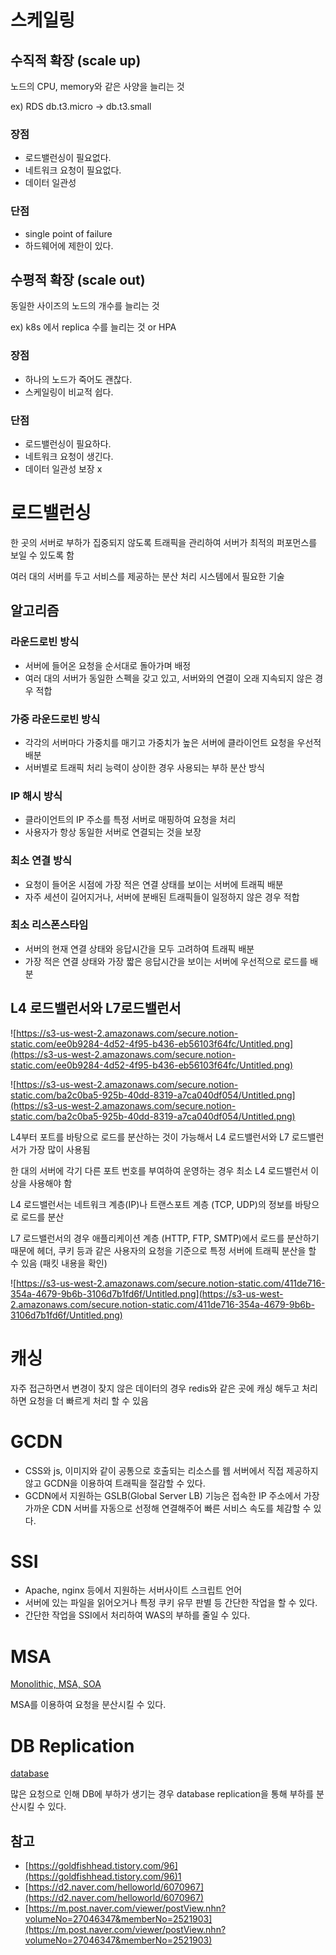 # 스케일링

## 수직적 확장 (scale up)

노드의 CPU, memory와 같은 사양을 늘리는 것

ex) RDS db.t3.micro → db.t3.small

### 장점

- 로드밸런싱이 필요없다.
- 네트워크 요청이 필요없다.
- 데이터 일관성

### 단점

- single point of failure
- 하드웨어에 제한이 있다.

## 수평적 확장 (scale out)

동일한 사이즈의 노드의 개수를 늘리는 것

ex) k8s 에서 replica 수를 늘리는 것 or HPA

### 장점

- 하나의 노드가 죽어도 괜찮다.
- 스케일링이 비교적 쉽다.

### 단점

- 로드밸런싱이 필요하다.
- 네트워크 요청이 생긴다.
- 데이터 일관성 보장 x

# 로드밸런싱

한 곳의 서버로 부하가 집중되지 않도록 트래픽을 관리하여 서버가 최적의 퍼포먼스를 보일 수 있도록 함

여러 대의 서버를 두고 서비스를 제공하는 분산 처리 시스템에서 필요한 기술

## 알고리즘

### 라운드로빈 방식

- 서버에 들어온 요청을 순서대로 돌아가며 배정
- 여러 대의 서버가 동일한 스펙을 갖고 있고, 서버와의 연결이 오래 지속되지 않은 경우 적합

### 가중 라운드로빈 방식

- 각각의 서버마다 가중치를 매기고 가중치가 높은 서버에 클라이언트 요청을 우선적 배분
- 서버별로 트래픽 처리 능력이 상이한 경우 사용되는 부하 분산 방식

### IP 해시 방식

- 클라이언트의 IP 주소를 특정 서버로 매핑하여 요청을 처리
- 사용자가 항상 동일한 서버로 연결되는 것을 보장

### 최소 연결 방식

- 요청이 들어온 시점에 가장 적은 연결 상태를 보이는 서버에 트래픽 배분
- 자주 세션이 길어지거나, 서버에 분배된 트래픽들이 일정하지 않은 경우 적합

### 최소 리스폰스타임

- 서버의 현재 연결 상태와 응답시간을 모두 고려하여 트래픽 배분
- 가장 적은 연결 상태와 가장 짧은 응답시간을 보이는 서버에 우선적으로 로드를 배분

## L4 로드밸런서와 L7로드밸런서

![https://s3-us-west-2.amazonaws.com/secure.notion-static.com/ee0b9284-4d52-4f95-b436-eb56103f64fc/Untitled.png](https://s3-us-west-2.amazonaws.com/secure.notion-static.com/ee0b9284-4d52-4f95-b436-eb56103f64fc/Untitled.png)

![https://s3-us-west-2.amazonaws.com/secure.notion-static.com/ba2c0ba5-925b-40dd-8319-a7ca040df054/Untitled.png](https://s3-us-west-2.amazonaws.com/secure.notion-static.com/ba2c0ba5-925b-40dd-8319-a7ca040df054/Untitled.png)

L4부터 포트를 바탕으로 로드를 분산하는 것이 가능해서 L4 로드밸런서와 L7 로드밸런서가 가장 많이 사용됨

한 대의 서버에 각기 다른 포트 번호를 부여하여 운영하는 경우 최소 L4 로드밸런서 이상을 사용해야 함

L4 로드밸런서는 네트워크 계층(IP)나 트랜스포트 계층 (TCP, UDP)의 정보를 바탕으로 로드를 분산

L7 로드밸런서의 경우 애플리케이션 계층 (HTTP, FTP, SMTP)에서 로드를 분산하기 때문에 헤더, 쿠키 등과 같은 사용자의 요청을 기준으로 특정 서버에 트래픽 분산을 할 수 있음 (패킷 내용을 확인)

![https://s3-us-west-2.amazonaws.com/secure.notion-static.com/411de716-354a-4679-9b6b-3106d7b1fd6f/Untitled.png](https://s3-us-west-2.amazonaws.com/secure.notion-static.com/411de716-354a-4679-9b6b-3106d7b1fd6f/Untitled.png)

# 캐싱

자주 접근하면서 변경이 잦지 않은 데이터의 경우 redis와 같은 곳에 캐싱 해두고 처리하면 요청을 더 빠르게 처리 할 수 있음 

# GCDN

- CSS와 js, 이미지와 같이 공통으로 호출되는 리소스를 웹 서버에서 직접 제공하지 않고 GCDN을 이용하여 트래픽을 절감할 수 있다.
- GCDN에서 지원하는 GSLB(Global Server LB) 기능은 접속한 IP 주소에서 가장 가까운 CDN 서버를 자동으로 선정해 연결해주어 빠른 서비스 속도를 체감할 수 있다.

# SSI

- Apache, nginx 등에서 지원하는 서버사이트 스크립트 언어
- 서버에 있는 파일을 읽어오거나 특정 쿠키 유무 판별 등 간단한 작업을 할 수 있다.
- 간단한 작업을 SSI에서 처리하여 WAS의 부하를 줄일 수 있다.

# MSA

[Monolithic, MSA, SOA](MicroServiceArchitecture.md) 

MSA를 이용하여 요청을 분산시킬 수 있다.

# DB Replication

[database](Database.md) 

많은 요청으로 인해 DB에 부하가 생기는 경우 database replication을 통해 부하를 분산시킬 수 있다.


## 참고

- [https://goldfishhead.tistory.com/96](https://goldfishhead.tistory.com/96)1
- [https://d2.naver.com/helloworld/6070967](https://d2.naver.com/helloworld/6070967)
- [https://m.post.naver.com/viewer/postView.nhn?volumeNo=27046347&memberNo=2521903](https://m.post.naver.com/viewer/postView.nhn?volumeNo=27046347&memberNo=2521903)
